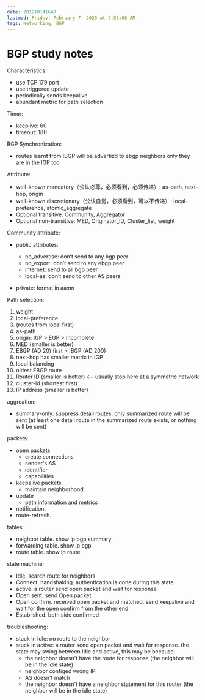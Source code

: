 ```yaml
---
date: 201910141647
lastmod: Friday, February 7, 2020 at 9:55:08 AM
tags: Networking, BGP
---
```

# BGP study notes

Characteristics:
* use TCP 179 port
* use triggered update
* periodically sends keepalive
* abundant metric for path selection

Timer:
* keeplive: 60
* timeout: 180

BGP Synchronization:
* routes learnt from IBGP will be advertizd to ebgp neighbors only they are in the IGP too

Attribute:
* well-known mandatory（公认必尊，必须看到，必须传递）: as-path, next-hop, origin
* well-known discretionary（公认自觉，必须看到，可以不传递）: local-preference, atomic_aggregate 
* Optional transitive: Community, Aggregator
* Optional non-transitive: MED, Originator_ID, Cluster_list, weight

Community attribute:

* public attributes:
	* no_advertise: don’t send to any bgp peer
	* no_export: don’t send to any ebgp peer
	* internet: send to all bgp peer
	* local-as: don’t send to other AS peers

* private: format in aa:nn

Path selection:
1. weight
2. local-preference
3. (routes from local first)
4. as-path
5. origin: IGP > EGP > Incomplete
6. MED (smaller is better)
7. EBGP (AD 20) first > IBGP (AD 200)
8. next-hop has smaller metric in IGP
9. local balancing 
10. oldest EBGP route
11. Router ID (smaller is better) <— usually stop here at a symmetric network
12. cluster-id (shortest first)
13. IP address (smaller is better)

aggreation:
* summary-only: suppress detail routes, only summarized route will be sent (at least one detail route in the summarized route exists, or nothing will be sent)

packets:
* open packets
	* create connections
	* sender's AS
	* identifier
	* capabilities
* keepalive packets
	* maintain neighborhood
* update
	* path information and metrics
* notification.
* route-refresh.

tables:
* neighbor table. show ip bgp summary
* forwarding table. show ip bgp
* route table. show ip route


state machine:
* Idle. search route for neighbors
* Connect. handshaking. authentication is done during this state
* active. a router send open packet and wait for response
* Open sent. send Open packet.
* Open confirm. received open packet and matched. send keepalive and wait for the open confirm from the other end.
* Established. both side confirmed

troubleshooting:

* stuck in Idle: no route to the neighbor
* stuck in active: a router send open packet and wait for response. the state may swing between Idle and active, this may be because:
	* the neighbor doesn't have the route for response (the neighbor will be in the idle state)
	* neighbor configed wrong IP
	* AS doesn't match
	* the neighbor doesn't have a neighbor statement for this router (the neighbor will be in the idle state)

